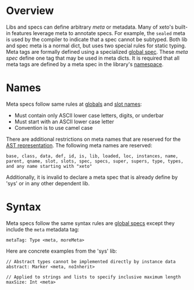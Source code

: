 # Overview

Libs and specs can define arbitrary *meta* or metadata.  Many of xeto's
built-in features leverage meta to annotate specs.  For example, the `sealed`
meta is used by the compiler to indicate that a spec cannot be subtyped.
Both lib and spec meta is a normal dict, but uses two special rules for
static  typing.  Meta tags are formally defined using a specialized
[global spec](Globals.md).  These *meta spec* define one tag that may be
used in meta dicts.  It is required that all meta tags are defined by a
meta spec in the library's [namespace](Namespaces.md#lib-namespaces).

# Names

Meta specs follow same rules at [globals](Globals.md) and
[slot names](Specs.md#names):
  - Must contain only ASCII lower case letters, digits, or underbar
  - Must start with an ASCII lower case letter
  - Convention is to use camel case

There are additional restrictions on meta names that are reserved
for the [AST representation](Specs.md#representation).  The following
meta names are reserved:

```
base, class, data, def, id, is, lib, loaded, loc, instances, name,
parent, qname, slot, slots, spec, specs, super, supers, type, types,
and any name starting with "xeto"
```

Additionally, it is invalid to declare a meta spec that is already
define by 'sys' or in any other dependent lib.

# Syntax

Meta specs follow the same syntax rules are [global specs](Globals.md#syntax)
except they include the `meta` metadata tag:

```xeto
metaTag: Type <meta, moreMeta>
```

Here are concrete examples from the 'sys' lib:

```xeto
// Abstract types cannot be implemented directly by instance data
abstract: Marker <meta, noInherit>

// Applied to strings and lists to specify inclusive maximum length
maxSize: Int <meta>
```
